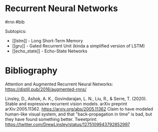 # Recurrent Neural Networks

#rnn #bib

Subtopics:
* [[lstm]] - Long Short-Term Memory
* [[gru]] - Gated Recurrent Unit (kinda a simplified version of LSTM)
* [[echo_state]] - Echo-State Networks

# Bibliography

Attention and Augmented Recurrent Neural Networks: https://distill.pub/2016/augmented-rnns/

Linsley, D., Ashok, A. K., Govindarajan, L. N., Liu, R., & Serre, T. (2020). Stable and expressive recurrent vision models. arXiv preprint arXiv:2005.11362.
https://arxiv.org/abs/2005.11362
Claim to have modeled human-like visual system, and that "back-propagation in time" is bad, but they have found something better.
Tweetprint: https://twitter.com/DrewLinsley/status/1275109943792852997